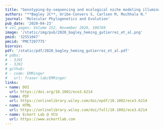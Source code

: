 ```yaml
---
title: "Genotyping-by-sequencing and ecological niche modeling illuminate phylogeography, admixture, and Pleistocene range dynamics in quaking aspen (_Populus tremuloides_)."
authors: "**Bagley JC**, Uribe-Convers S, Carlsen M, Muchhala N."
journal: 'Molecular Phylogenetics and Evolution'
pub_date: '2020-04-23'
# vol_pages: Volume 152, November 2020, 106769
image: '/static/img/pub/2020_bagley_heming_gutierrez_et_al.png'
pmid: '32551047'
pmcid: 'PMC7297775'
biorxiv: 
pdf: '/static/pdf/2020_bagley_heming_gutierrez_et_al.pdf'
# pdbs:
# - 3J9I
# - 3J9J
# github:
# - code: EMRinger
#   url: fraser-lab/EMRinger
links:
- name: DOI
  url: https://doi.org/10.1002/ece3.6214
- name: PDF
  url: https://onlinelibrary.wiley.com/doi/epdf/10.1002/ece3.6214
- name: HTML
  url: https://onlinelibrary.wiley.com/doi/full/10.1002/ece3.6214
- name: Eckert Lab @ VCU
  url: https://www.eckertlab.com
---
```

